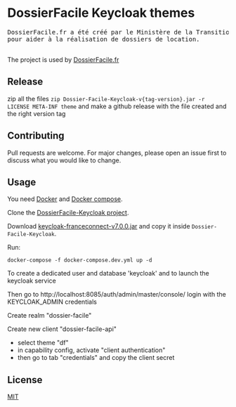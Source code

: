 # DossierFacile Keycloak themes

<pre>
DossierFacile.fr a été créé par le Ministère de la Transition écologique
pour aider à la réalisation de dossiers de location.

</pre>

The project is used by [DossierFacile.fr](https://dossierfacile.fr)

## Release

zip all the files `zip Dossier-Facile-Keycloak-v{tag-version}.jar -r LICENSE META-INF theme` and make a github release with the file created and the right version tag

## Contributing
Pull requests are welcome. For major changes, please open an issue first to discuss what you would like to change.

## Usage

You need [Docker](https://www.docker.com/) and [Docker compose](https://docs.docker.com/compose/).

Clone the [DossierFacile-Keycloak project](https://github.com/MTES-MCT/Dossier-Facile-Keycloak).

Download [keycloak-franceconnect-v7.0.0.jar](https://github.com/InseeFr/Keycloak-FranceConnect/releases/download/7.0.0/keycloak-franceconnect-7.0.0.jar) and copy it inside `Dossier-Facile-Keycloak`.

Run:
```
docker-compose -f docker-compose.dev.yml up -d
```
To create a dedicated user and database 'keycloak' and to launch the keycloak service

Then go to http://localhost:8085/auth/admin/master/console/ login with the KEYCLOAK_ADMIN credentials

Create realm "dossier-facile"

Create new client "dossier-facile-api"
- select theme "df"
- in capability config, activate "client authentication"
- then go to tab "credentials" and copy the client secret

## License
[MIT](https://choosealicense.com/licenses/mit/)
